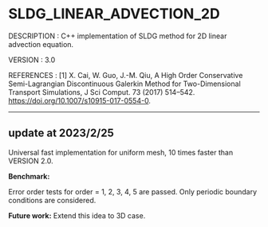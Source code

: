# SLDG_LINEAR_ADVECTION_2D

DESCRIPTION : C++ implementation of SLDG method for 2D linear advection equation.

VERSION     : 3.0

REFERENCES  : 
[1] X. Cai, W. Guo, J.-M. Qiu, A High Order Conservative Semi-Lagrangian Discontinuous Galerkin Method for Two-Dimensional Transport Simulations, J Sci Comput. 73 (2017) 514–542. https://doi.org/10.1007/s10915-017-0554-0.

---

## update at 2023/2/25

Universal fast implementation for uniform mesh, 10 times faster than VERSION 2.0.

**Benchmark:** 

Error order tests for order = 1, 2, 3, 4, 5 are passed. 
Only periodic boundary conditions are considered.

**Future work:**
Extend this idea to 3D case.

